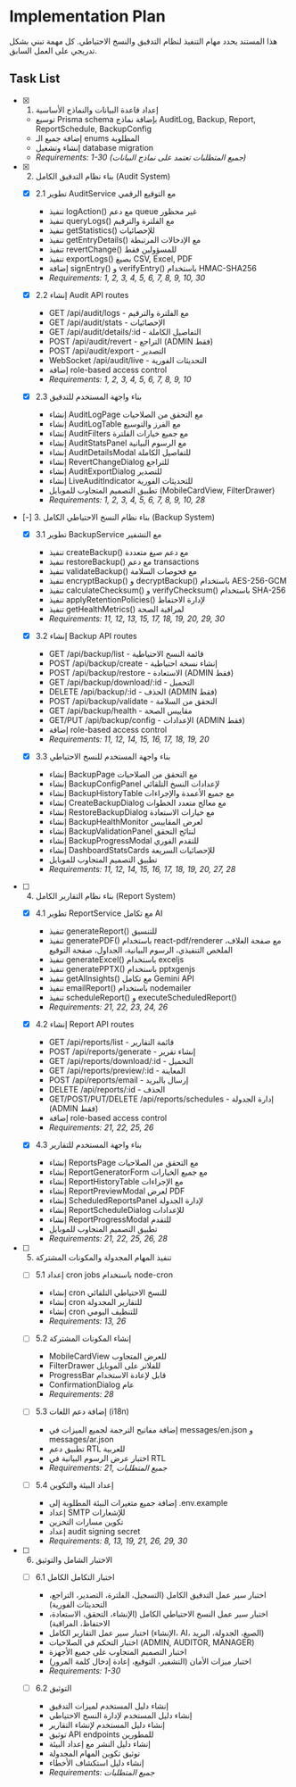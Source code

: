 # Implementation Plan

هذا المستند يحدد مهام التنفيذ لنظام التدقيق والنسخ الاحتياطي. كل مهمة تبني بشكل تدريجي على العمل السابق.

## Task List

- [x] 1. إعداد قاعدة البيانات والنماذج الأساسية
  - توسيع Prisma schema بإضافة نماذج AuditLog, Backup, Report, ReportSchedule, BackupConfig
  - إضافة جميع الـ enums المطلوبة
  - إنشاء وتشغيل database migration
  - _Requirements: 1-30 (جميع المتطلبات تعتمد على نماذج البيانات)_

- [x] 2. بناء نظام التدقيق الكامل (Audit System)
  - [x] 2.1 تطوير AuditService مع التوقيع الرقمي
    - تنفيذ logAction() مع دعم queue غير محظور
    - تنفيذ queryLogs() مع الفلترة والترقيم
    - تنفيذ getStatistics() للإحصائيات
    - تنفيذ getEntryDetails() مع الإدخالات المرتبطة
    - تنفيذ revertChange() للمسؤولين فقط
    - تنفيذ exportLogs() بصيغ CSV, Excel, PDF
    - إضافة signEntry() و verifyEntry() باستخدام HMAC-SHA256
    - _Requirements: 1, 2, 3, 4, 5, 6, 7, 8, 9, 10, 30_
  
  - [x] 2.2 إنشاء Audit API routes
    - GET /api/audit/logs - مع الفلترة والترقيم
    - GET /api/audit/stats - الإحصائيات
    - GET /api/audit/details/:id - التفاصيل الكاملة
    - POST /api/audit/revert - التراجع (ADMIN فقط)
    - POST /api/audit/export - التصدير
    - WebSocket /api/audit/live - التحديثات الفورية
    - إضافة role-based access control
    - _Requirements: 1, 2, 3, 4, 5, 6, 7, 8, 9, 10_
  
  - [x] 2.3 بناء واجهة المستخدم للتدقيق
    - إنشاء AuditLogPage مع التحقق من الصلاحيات
    - إنشاء AuditLogTable مع الفرز والتوسيع
    - إنشاء AuditFilters مع جميع خيارات الفلترة
    - إنشاء AuditStatsPanel مع الرسوم البيانية
    - إنشاء AuditDetailsModal للتفاصيل الكاملة
    - إنشاء RevertChangeDialog للتراجع
    - إنشاء AuditExportDialog للتصدير
    - إنشاء LiveAuditIndicator للتحديثات الفورية
    - تطبيق التصميم المتجاوب للموبايل (MobileCardView, FilterDrawer)
    - _Requirements: 1, 2, 3, 4, 5, 6, 7, 8, 9, 10, 28_

- [-] 3. بناء نظام النسخ الاحتياطي الكامل (Backup System)
  - [x] 3.1 تطوير BackupService مع التشفير
    - تنفيذ createBackup() مع دعم صيغ متعددة
    - تنفيذ restoreBackup() مع دعم transactions
    - تنفيذ validateBackup() مع فحوصات السلامة
    - تنفيذ encryptBackup() و decryptBackup() باستخدام AES-256-GCM
    - تنفيذ calculateChecksum() و verifyChecksum() باستخدام SHA-256
    - تنفيذ applyRetentionPolicies() لإدارة الاحتفاظ
    - تنفيذ getHealthMetrics() لمراقبة الصحة
    - _Requirements: 11, 12, 13, 15, 17, 18, 19, 20, 29, 30_
  
  - [x] 3.2 إنشاء Backup API routes
    - GET /api/backup/list - قائمة النسخ الاحتياطية
    - POST /api/backup/create - إنشاء نسخة احتياطية
    - POST /api/backup/restore - الاستعادة (ADMIN فقط)
    - GET /api/backup/download/:id - التحميل
    - DELETE /api/backup/:id - الحذف (ADMIN فقط)
    - POST /api/backup/validate - التحقق من السلامة
    - GET /api/backup/health - مقاييس الصحة
    - GET/PUT /api/backup/config - الإعدادات (ADMIN فقط)
    - إضافة role-based access control
    - _Requirements: 11, 12, 14, 15, 16, 17, 18, 19, 20_
  
  - [x] 3.3 بناء واجهة المستخدم للنسخ الاحتياطي
    - إنشاء BackupPage مع التحقق من الصلاحيات
    - إنشاء BackupConfigPanel لإعدادات النسخ التلقائي
    - إنشاء BackupHistoryTable مع جميع الأعمدة والإجراءات
    - إنشاء CreateBackupDialog مع معالج متعدد الخطوات
    - إنشاء RestoreBackupDialog مع خيارات الاستعادة
    - إنشاء BackupHealthMonitor لعرض المقاييس
    - إنشاء BackupValidationPanel لنتائج التحقق
    - إنشاء BackupProgressModal للتقدم الفوري
    - إنشاء DashboardStatsCards للإحصائيات السريعة
    - تطبيق التصميم المتجاوب للموبايل
    - _Requirements: 11, 12, 14, 15, 16, 17, 18, 19, 20, 27, 28_

- [ ] 4. بناء نظام التقارير الكامل (Report System)
  - [x] 4.1 تطوير ReportService مع تكامل AI
    - تنفيذ generateReport() للتنسيق
    - تنفيذ generatePDF() باستخدام react-pdf/renderer مع صفحة الغلاف، الملخص التنفيذي، الرسوم البيانية، الجداول، صفحة التوقيع
    - تنفيذ generateExcel() باستخدام exceljs
    - تنفيذ generatePPTX() باستخدام pptxgenjs
    - تنفيذ getAIInsights() مع تكامل Gemini API
    - تنفيذ emailReport() باستخدام nodemailer
    - تنفيذ scheduleReport() و executeScheduledReport()
    - _Requirements: 21, 22, 23, 24, 26_
  
  - [x] 4.2 إنشاء Report API routes
    - GET /api/reports/list - قائمة التقارير
    - POST /api/reports/generate - إنشاء تقرير
    - GET /api/reports/download/:id - التحميل
    - GET /api/reports/preview/:id - المعاينة
    - POST /api/reports/email - إرسال بالبريد
    - DELETE /api/reports/:id - الحذف
    - GET/POST/PUT/DELETE /api/reports/schedules - إدارة الجدولة (ADMIN فقط)
    - إضافة role-based access control
    - _Requirements: 21, 22, 25, 26_
  
  - [x] 4.3 بناء واجهة المستخدم للتقارير
    - إنشاء ReportsPage مع التحقق من الصلاحيات
    - إنشاء ReportGeneratorForm مع جميع الخيارات
    - إنشاء ReportHistoryTable مع الإجراءات
    - إنشاء ReportPreviewModal لعرض PDF
    - إنشاء ScheduledReportsPanel لإدارة الجدولة
    - إنشاء ReportScheduleDialog للإعدادات
    - إنشاء ReportProgressModal للتقدم
    - تطبيق التصميم المتجاوب للموبايل
    - _Requirements: 21, 22, 25, 26, 28_

- [ ] 5. تنفيذ المهام المجدولة والمكونات المشتركة
  - [ ] 5.1 إعداد cron jobs باستخدام node-cron
    - إنشاء cron للنسخ الاحتياطي التلقائي
    - إنشاء cron للتقارير المجدولة
    - إنشاء cron للتنظيف اليومي
    - _Requirements: 13, 26_
  
  - [ ] 5.2 إنشاء المكونات المشتركة
    - MobileCardView للعرض المتجاوب
    - FilterDrawer للفلاتر على الموبايل
    - ProgressBar قابل لإعادة الاستخدام
    - ConfirmationDialog عام
    - _Requirements: 28_
  
  - [ ] 5.3 إضافة دعم اللغات (i18n)
    - إضافة مفاتيح الترجمة لجميع الميزات في messages/en.json و messages/ar.json
    - تطبيق دعم RTL للعربية
    - اختبار عرض الرسوم البيانية في RTL
    - _Requirements: 21, جميع المتطلبات_
  
  - [ ] 5.4 إعداد البيئة والتكوين
    - إضافة جميع متغيرات البيئة المطلوبة إلى .env.example
    - إعداد SMTP للإشعارات
    - تكوين مسارات التخزين
    - إعداد audit signing secret
    - _Requirements: 8, 13, 19, 21, 26, 29, 30_

- [ ] 6. الاختبار الشامل والتوثيق
  - [ ] 6.1 اختبار التكامل الكامل
    - اختبار سير عمل التدقيق الكامل (التسجيل، الفلترة، التصدير، التراجع، التحديثات الفورية)
    - اختبار سير عمل النسخ الاحتياطي الكامل (الإنشاء، التحقق، الاستعادة، الاحتفاظ، المراقبة)
    - اختبار سير عمل التقارير الكامل (الإنشاء، AI، الصيغ، الجدولة، البريد)
    - اختبار التحكم في الصلاحيات (ADMIN, AUDITOR, MANAGER)
    - اختبار التصميم المتجاوب على جميع الأجهزة
    - اختبار ميزات الأمان (التشفير، التوقيع، إعادة إدخال كلمة المرور)
    - _Requirements: 1-30_
  
  - [ ] 6.2 التوثيق
    - إنشاء دليل المستخدم لميزات التدقيق
    - إنشاء دليل المستخدم لإدارة النسخ الاحتياطي
    - إنشاء دليل المستخدم لإنشاء التقارير
    - توثيق API endpoints للمطورين
    - إنشاء دليل النشر مع إعداد البيئة
    - توثيق تكوين المهام المجدولة
    - إنشاء دليل استكشاف الأخطاء
    - _Requirements: جميع المتطلبات_
